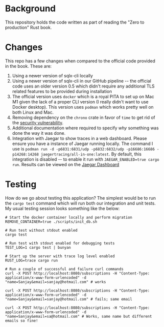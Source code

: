 # Background

This repository holds the code written as part of reading the "Zero to production" Rust book.

# Changes

This repo has a few changes when compared to the official code provided in the book. These are:

1. Using a newer version of sqlx-cli locally
2. Using a newer version of sqlx-cli in our GitHub pipeline -- the official code uses an older version 0.5 which didn't require any additional TLS related features to be provided during installation
3. The official version uses `docker` which is a royal PITA to set up on Mac M1 given the lack of a proper CLI version (I really didn't want to use Docker desktop). This version uses `podman` which works pretty well on both Linux and Mac.
4. Removing dependency on the `chrono` crate in favor of `time` to get rid of the [security vulnerability](https://github.com/sanjayts/zero2prod/runs/8057976013?check_suite_focus=true).
5. Additional documentation where required to specify *why* something was done the way it was done.
6. Integration with Jaegar to show traces in a web dashboard. Please ensure you have a instance of Jaegar running locally. The command I use is `podman run -d -p6831:6831/udp -p6832:6832/udp -p16686:16686 -p14268:14268 jaegertracing/all-in-one:latest`. By default, this integration is disabled -- to enable it run with `JAEGAR_ENABLED=true cargo run`. Results can be viewed on the [Jaegar Dashboard](http://localhost:16686/search)

# Testing

How do we go about testing this application? The simplest would be to run the `cargo test` command which will run both our integration and unit tests. My usual testing session looks something like the below:

```shell
# Start the docker container locally and perform migration
REMOVE_CONTAINER=true ./scripts/init_db.sh

# Run test without stdout enabled
cargo test

# Run test with stdout enabled for debugging tests
TEST_LOG=1 cargo test | bunyan

# Start up the server with trace log level enabled
RUST_LOG=trace cargo run

# Run a couple of successful and failure curl commands
curl -X POST http://localhost:8080/subscriptions -H "Content-Type: application/x-www-form-urlencoded" -d "name=Sanjay&email=sanjay@hotmail.com" # works

curl -X POST http://localhost:8080/subscriptions -H "Content-Type: application/x-www-form-urlencoded" -d "name=Sanjay&email=sanjay@hotmail.com" # fails; same email

curl -X POST http://localhost:8080/subscriptions -H "Content-Type: application/x-www-form-urlencoded" -d "name=Sanjay&email=sa@hotmail.com" # Works, same name but different emails so fine!
```